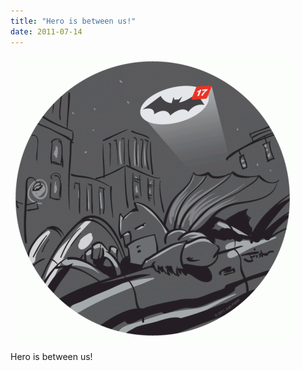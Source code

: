 ```yaml
---
title: "Hero is between us!"
date: 2011-07-14
---
```


![2011-07-14-1orqmn5d.png](/images/2011-07-14-1orqmn5d.png)

Hero is between us!